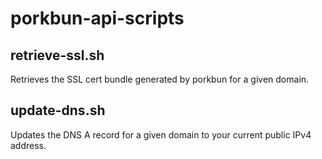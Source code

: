 # porkbun-api-scripts

## retrieve-ssl.sh
Retrieves the SSL cert bundle generated by porkbun for a given domain.

## update-dns.sh
Updates the DNS A record for a given domain to your current public IPv4 address.
